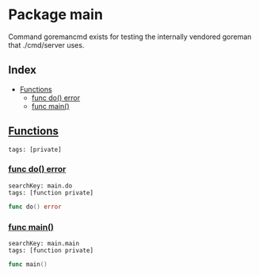 # Package main

Command goremancmd exists for testing the internally vendored goreman that ./cmd/server uses. 

## Index

* [Functions](#func)
    * [func do() error](#do)
    * [func main()](#main)


## <a id="func" href="#func">Functions</a>

```
tags: [private]
```

### <a id="do" href="#do">func do() error</a>

```
searchKey: main.do
tags: [function private]
```

```Go
func do() error
```

### <a id="main" href="#main">func main()</a>

```
searchKey: main.main
tags: [function private]
```

```Go
func main()
```

